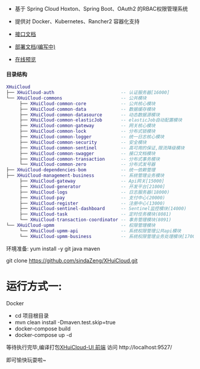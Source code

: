 - 基于 Spring Cloud Hoxton、Spring Boot、OAuth2 的RBAC权限管理系统
- 提供对 Docker、Kubernetes、Rancher2 容器化支持


- [接口文档](http://127.0.0.1:15000/doc.html#/home)
- [部署文档(编写中)]()
- [在线预览](http://admin.xhuicloud.com/) 

#### 目录结构
```lua
XHuiCloud
├── XHuiCloud-auth                         -- 认证服务器[16000]
└── XHuiCloud-commons                      -- 公共模块 
     ├── XHuiCloud-common-core             -- 公共核心模块
     ├── XHuiCloud-common-data             -- 数据缓存模块
     ├── XHuiCloud-common-datasource       -- 动态数据源模块
     ├── XHuiCloud-common-elasticJob       -- elasticJob自动配置模块
     ├── XHuiCloud-common-gateway          -- 网关核心模块
     ├── XHuiCloud-common-lock             -- 分布式锁模块
     ├── XHuiCloud-common-logger           -- 统一日志核心模块
     ├── XHuiCloud-common-security         -- 安全模块
     ├── XHuiCloud-common-sentinel         -- 高可用的保证,限流降级模块
     ├── XHuiCloud-common-swagger          -- 接口文档模块
     ├── XHuiCloud-common-transaction      -- 分布式事务模块
     └── XHuiCloud-common-zero             -- 分布式发号器
├── XHuiCloud-dependencies-bom             -- 统一依赖管理
├── XHuiCloud-management-business          -- 系统管理业务模块
     ├── XHuiCloud-gateway                 -- Api网关[15000]
     ├── XHuiCloud-generator               -- 开发平台[21000]
     ├── XHuiCloud-logs                    -- 日志服务器(18000)
     ├── XHuiCloud-pay                     -- 支付中心(20000)
     ├── XHuiCloud-register                -- 注册中心(13000)
     ├── XHuiCloud-sentinel-dashboard      -- Sentinel监控模块(14000)
     ├── XHuiCloud-task                    -- 定时任务模块(8081)
     └── XHuiCloud-transaction-coordinator -- 事务管理模块(8091)
└── XHuiCloud-upmm                         -- 权限管理模块
     └── XHuiCloud-upmm-api                -- 系统权限管理公共api模块
     └── XHuiCloud-upmm-business           -- 系统权限管理业务处理模块[17000]
```

环境准备:
yum install -y git java maven

git clone https://github.com/sindaZeng/XHuiCloud.git

# 运行方式一:
Docker

- cd 项目根目录
- mvn clean install -Dmaven.test.skip=true
- docker-compose build
- docker-compose up -d

等待执行完毕,编译打包[XHuiCloud-UI 前端](https://github.com/sindaZeng/Fdp-ui)
访问  http://localhost:9527/ 

即可愉快玩耍啦~
